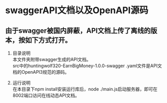 # swaggerAPI文档以及OpenAPI源码
## 由于swagger被国内屏蔽，API文档上传了离线的版本，按如下方式打开。

1. 目录说明  
本文件夹附带swagger生成的API文档。  
src中的huntingwolf320-EarnBigMoney-1.0.0-swagger .yaml文件是API文档的OpenAPI3规范的源码。

2. 运行说明  
在本目录下npm install安装运行库后，node ./main.js启动服务器，即可在8002端口访问在线动态API文档。 
